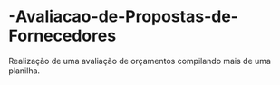 # -Avaliacao-de-Propostas-de-Fornecedores
Realização de uma avaliação de orçamentos compilando mais de uma planilha.
